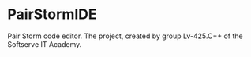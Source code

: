# PairStormIDE
Pair Storm code editor. The project, created by group Lv-425.C++ of the Softserve IT Academy.
